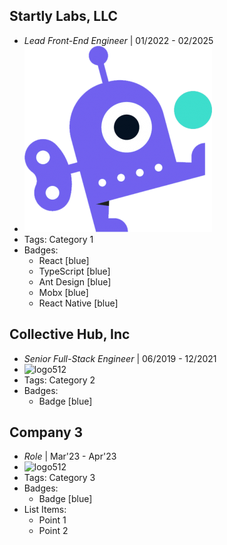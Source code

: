 ## Startly Labs, LLC
- *Lead Front-End Engineer* | 01/2022 - 02/2025
- ![logo512](../assets/startly.png)
- Tags: Category 1
- Badges:
  - React [blue]
  - TypeScript [blue]
  - Ant Design [blue]
  - Mobx [blue]
  - React Native [blue]

## Collective Hub, Inc
- *Senior Full-Stack Engineer* | 06/2019 - 12/2021
- ![logo512](../assets/logo512.png)
- Tags: Category 2
- Badges:
  - Badge [blue]

## Company 3
- *Role* | Mar'23 - Apr'23
- ![logo512](../assets/logo512.png)
- Tags: Category 3
- Badges:
  - Badge [blue]
- List Items:
  - Point 1
  - Point 2
